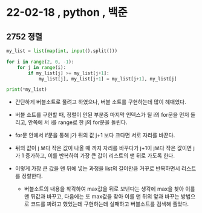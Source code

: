 # 22-02-18  , python , 백준 

## 2752 정렬

```python
my_list = list(map(int, input().split()))

for i in range(2, 0, -1):
    for j in range(i):
        if my_list[j] >= my_list[j+1]:
            my_list[j], my_list[j+1] = my_list[j+1], my_list[j]

print(*my_list)
```

- 간단하게 버블소트로 풀려고 하였으나, 버블 소트를 구현하는데 많이 헤매었다.

- 버블 소트를 구현할 때, 정렬이 안된 부분중 마지막 인덱스가 될 i의 for문을 먼저 돌리고, 안쪽에 서 i를 range로 한 j의 for문을 돌린다. 

- for문 안에서 if문을 통해 j가 뒤의 값 j+1 보다 크다면 서로 자리를 바꾼다.

- 뒤의 값이 j 보다 작은 값이 나올 때 까지 자리를 바꾸다가 j+1이 j보다 작은 값이면 j가 1 증가하고, 이를 반복하여 가장 큰 값이 리스트의 맨 뒤로 가도록 한다.

- 이렇게 가장 큰 값을 맨 뒤에 넣는 과정을 list의 길이만큼 거꾸로 반복하면서 리스트를 정렬한다.

  

  - 버블소트의 내용을 착각하여 max값을 뒤로 보낸다는 생각에 max을 찾아 이를 맨 뒤값과 바꾸고, 다음에는 또 max값을 찾아 이를 맨 뒤의 앞과 바꾸는 방법으로 코드를 짜려고 했었는데 구현하는데 실패하고 버블소트를 검색해 풀었다.